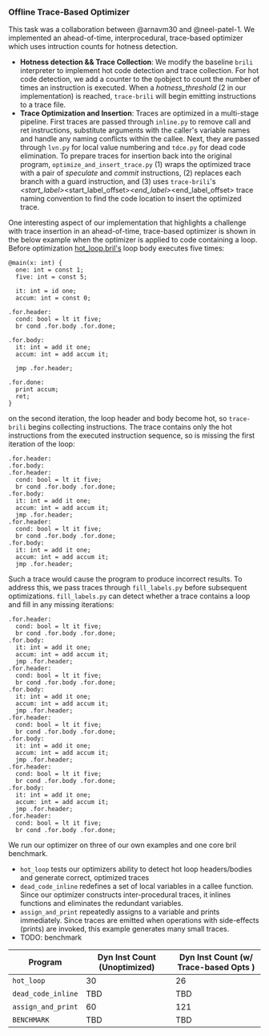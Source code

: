 ### Offline Trace-Based Optimizer
This task was a collaboration between @arnavm30 and @neel-patel-1. We implemented an ahead-of-time, interprocedural, trace-based optimizer which uses intruction counts for hotness detection.

* **Hotness detection && Trace Collection**: We modify the baseline `brili` interpreter to implement hot code detection and trace collection. For hot code detection, we add a counter to the `Op`object to count the number of times an instruction is executed. When a *hotness_threshold* (2 in our implementation) is reached, `trace-brili` will begin emitting instructions to a trace file.
* **Trace Optimization and Insertion**: Traces are optimized in a multi-stage pipeline. First traces are passed through `inline.py` to remove call and ret instructions, substitute arguments with the caller's variable names and handle any naming conflicts within the callee. Next, they are passed through `lvn.py` for local value numbering and `tdce.py` for dead code elimination. To prepare traces for insertion back into the original program,  `optimize_and_insert_trace.py` (1) wraps the optimized trace with a pair of *speculate* and *commit* instructions, (2) replaces each branch with a guard instruction, and (3) uses `trace-brili`'s <func>_<start_label>_<start_label_offset>_<end_label>_<end_label_offset> trace naming convention to find the code location to insert the optimized trace.

One interesting aspect of our implementation that highlights a challenge with trace insertion in an ahead-of-time, trace-based optimizer is shown in the below example when the optimizer is applied to code containing a loop. Before optimization [hot_loop.bril's]() loop body executes five times:
```
@main(x: int) {
  one: int = const 1;
  five: int = const 5;

  it: int = id one;
  accum: int = const 0;

.for.header:
  cond: bool = lt it five;
  br cond .for.body .for.done;

.for.body:
  it: int = add it one;
  accum: int = add accum it;

  jmp .for.header;

.for.done:
  print accum;
  ret;
}
```
on the second iteration, the loop header and body become hot, so `trace-brili` begins collecting instructions. The trace contains only the hot instructions from the executed instruction sequence, so is missing the first iteration of the loop:
```
.for.header:
.for.body:
.for.header:
  cond: bool = lt it five;
  br cond .for.body .for.done;
.for.body:
  it: int = add it one;
  accum: int = add accum it;
  jmp .for.header;
.for.header:
  cond: bool = lt it five;
  br cond .for.body .for.done;
.for.body:
  it: int = add it one;
  accum: int = add accum it;
  jmp .for.header;
```

Such a trace would cause the program to produce incorrect results. To address this, we pass traces through `fill_labels.py` before subsequent optimizations. `fill_labels.py` can detect whether a trace contains a loop and fill in any missing iterations:
```
.for.header:
  cond: bool = lt it five;
  br cond .for.body .for.done;
.for.body:
  it: int = add it one;
  accum: int = add accum it;
  jmp .for.header;
.for.header:
  cond: bool = lt it five;
  br cond .for.body .for.done;
.for.body:
  it: int = add it one;
  accum: int = add accum it;
  jmp .for.header;
.for.header:
  cond: bool = lt it five;
  br cond .for.body .for.done;
.for.body:
  it: int = add it one;
  accum: int = add accum it;
  jmp .for.header;
.for.header:
  cond: bool = lt it five;
  br cond .for.body .for.done;
.for.body:
  it: int = add it one;
  accum: int = add accum it;
  jmp .for.header;
.for.header:
  cond: bool = lt it five;
  br cond .for.body .for.done;
```

We run our optimizer on three of our own examples and one core bril benchmark.
* `hot_loop` tests our optimizers ability to detect hot loop headers/bodies and generate correct, optimized traces
* `dead_code_inline` redefines a set of local variables in a callee function. Since our optimizer constructs inter-procedural traces, it inlines functions and eliminates the redundant variables.
* `assign_and_print` repeatedly assigns to a variable and prints immediately. Since traces are emitted when operations with side-effects (prints) are invoked, this example generates many small traces.
* TODO: benchmark

| Program           | Dyn Inst Count (Unoptimized)  | Dyn Inst Count (w/ Trace-based Opts ) |
|-------------------|-------------------------------|-----------------------------|
| `hot_loop`        | 30                            | 26                          |
| `dead_code_inline`| TBD                           | TBD                         |
| `assign_and_print`| 60                            | 121                         |
| `BENCHMARK`       | TBD                           | TBD                         |